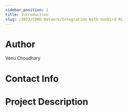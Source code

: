 ```yaml
---
sidebar_position: 1
title: Introduction
slug: /2023/CORD Network/Integration With Sunbird RC
---
```


# Author

Venu Choudhary

# Contact Info

<!-- - [Email](mailto:) -->
<!-- - [Linked In]() -->
<!-- - [GitHub]() -->

# Project Description
